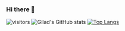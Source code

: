 ### Hi there 👋

<!--
**GiladShoham/GiladShoham** is a ✨ _special_ ✨ repository because its `README.md` (this file) appears on your GitHub profile.

Here are some ideas to get you started:

- 🔭 I’m currently working on ...
- 🌱 I’m currently learning ...
- 👯 I’m looking to collaborate on ...
- 🤔 I’m looking for help with ...
- 💬 Ask me about ...
- 📫 How to reach me: ...
- 😄 Pronouns: ...
- ⚡ Fun fact: ...
-->

![visitors](https://visitor-badge.glitch.me/badge?page_id=GiladShoham.GiladShoham)
![Gilad's GitHub stats](https://github-readme-stats.vercel.app/api?username=GiladShoham&show_icons=true&theme=vision-friendly-dark)
[![Top Langs](https://github-readme-stats.vercel.app/api/top-langs/?username=GiladShoham&layout=compact)](https://github.com/anuraghazra/github-readme-stats)
